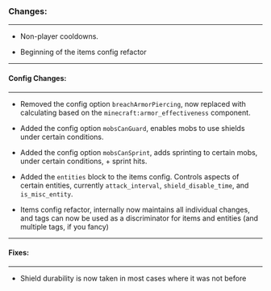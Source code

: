 ### Changes:
***
- Non-player cooldowns.

- Beginning of the items config refactor
***
#### Config Changes:
***
- Removed the config option `breachArmorPiercing`, now replaced with calculating based on the `minecraft:armor_effectiveness` component.

- Added the config option `mobsCanGuard`, enables mobs to use shields under certain conditions.

- Added the config option `mobsCanSprint`, adds sprinting to certain mobs, under certain conditions, + sprint hits.

- Added the `entities` block to the items config. Controls aspects of certain entities, currently `attack_interval`, `shield_disable_time`, and `is_misc_entity`.

- Items config refactor, internally now maintains all individual changes, and tags can now be used as a discriminator for items and entities (and multiple tags, if you fancy)
***
#### Fixes:
***
- Shield durability is now taken in most cases where it was not before
